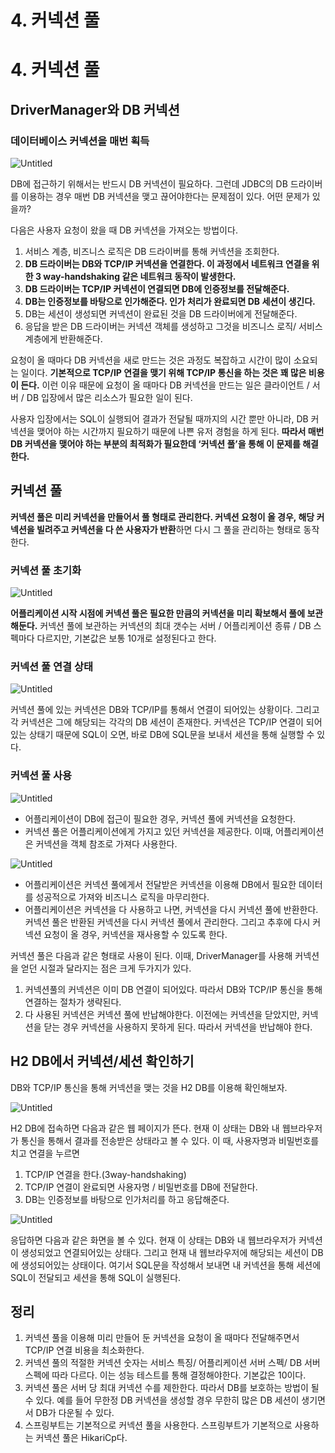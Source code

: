 # 4. 커넥션 풀

# 4. 커넥션 풀

## DriverManager와 DB 커넥션

### 데이터베이스 커넥션을 매번 획득

![Untitled](/image/database/lecture/4/Untitled.png)

DB에 접근하기 위해서는 반드시 DB 커넥션이 필요하다. 그런데 JDBC의 DB 드라이버를 이용하는 경우 매번 DB 커넥션을 맺고 끊어야한다는 문제점이 있다. 어떤 문제가 있을까?

다음은 사용자 요청이 왔을 때 DB 커넥션을 가져오는 방법이다.

1. 서비스 계층, 비즈니스 로직은 DB 드라이버를 통해 커넥션을 조회한다.
2. **DB 드라이버는 DB와 TCP/IP 커넥션을 연결한다. 이 과정에서 네트워크 연결을 위한 3 way-handshaking 같은 네트워크 동작이 발생한다.**
3. **DB 드라이버는 TCP/IP 커넥션이 연결되면 DB에 인증정보를 전달해준다.**
4. **DB는 인증정보를 바탕으로 인가해준다. 인가 처리가 완료되면 DB 세션이 생긴다.**
5. DB는 세션이 생성되면 커넥션이 완료된 것을 DB 드라이버에게 전달해준다.
6. 응답을 받은 DB 드라이버는 커넥션 객체를 생성하고 그것을 비즈니스 로직/ 서비스 계층에게 반환해준다.

요청이 올 때마다 DB 커넥션을 새로 만드는 것은 과정도 복잡하고 시간이 많이 소요되는 일이다. **기본적으로 TCP/IP 연결을 맺기 위해 TCP/IP 통신을 하는 것은 꽤 많은 비용이 든다.** 이런 이유 때문에 요청이 올 때마다 DB 커넥션을 만드는 일은 클라이언트 / 서버 / DB 입장에서 많은 리소스가 필요한 일이 된다.

사용자 입장에서는 SQL이 실행되어 결과가 전달될 때까지의 시간 뿐만 아니라, DB 커넥션을 맺어야 하는 시간까지 필요하기 때문에 나쁜 유저 경험을 하게 된다. **따라서 매번 DB 커넥션을 맺어야 하는 부분의 최적화가 필요한데 ‘커넥션 풀’을 통해 이 문제를 해결한다.**

## 커넥션 풀

**커넥션 풀은 미리 커넥션을 만들어서 풀 형태로 관리한다. 커넥션 요청이 올 경우, 해당 커넥션을 빌려주고 커넥션을 다 쓴 사용자가 반환**하면 다시 그 풀을 관리하는 형태로 동작한다.

### 커넥션 풀 초기화

![Untitled](/image/database/lecture/4/Untitled%201.png)

**어플리케이션 시작 시점에 커넥션 풀은 필요한 만큼의 커넥션을 미리 확보해서 풀에 보관해둔다.** 커넥션 풀에 보관하는 커넥션의 최대 갯수는 서버 / 어플리케이션 종류 / DB 스펙마다 다르지만, 기본값은 보통 10개로 설정된다고 한다.

### 커넥션 풀 연결 상태

![Untitled](/image/database/lecture/4/Untitled%202.png)

커넥션 풀에 있는 커넥션은 DB와 TCP/IP를 통해서 연결이 되어있는 상황이다. 그리고 각 커넥션은 그에 해당되는 각각의 DB 세션이 존재한다. 커넥션은 TCP/IP 연결이 되어있는 상태기 때문에 SQL이 오면, 바로 DB에 SQL문을 보내서 세션을 통해 실행할 수 있다.

### 커넥션 풀 사용

![Untitled](/image/database/lecture/4/Untitled%203.png)

- 어플리케이션이 DB에 접근이 필요한 경우, 커넥션 풀에 커넥션을 요청한다.
- 커넥션 풀은 어플리케이션에게 가지고 있던 커넥션을 제공한다. 이때, 어플리케이션은 커넥션을 객체 참조로 가져다 사용한다.

![Untitled](/image/database/lecture/4/Untitled%204.png)

- 어플리케이션은 커넥션 풀에게서 전달받은 커넥션을 이용해 DB에서 필요한 데이터를 성공적으로 가져와 비즈니스 로직을 마무리한다.
- 어플리케이션은 커넥션을 다 사용하고 나면, 커넥션을 다시 커넥션 풀에 반환한다. 커넥션 풀은 반환된 커넥션을 다시 커넥션 풀에서 관리한다. 그리고 추후에 다시 커넥션 요청이 올 경우, 커넥션을 재사용할 수 있도록 한다.

커넥션 풀은 다음과 같은 형태로 사용이 된다. 이때, DriverManager를 사용해 커넥션을 얻던 시절과 달라지는 점은 크게 두가지가 있다.

1. 커넥션풀의 커넥션은 이미 DB 연결이 되어있다. 따라서 DB와 TCP/IP 통신을 통해 연결하는 절차가 생략된다.
2. 다 사용된 커넥션은 커넥션 풀에 반납해야한다. 이전에는 커넥션을 닫았지만, 커넥션을 닫는 경우 커넥션을 사용하지 못하게 된다. 따라서 커넥션을 반납해야 한다.

## H2 DB에서 커넥션/세션 확인하기

DB와 TCP/IP 통신을 통해 커넥션을 맺는 것을 H2 DB를 이용해 확인해보자.

![Untitled](/image/database/lecture/4/Untitled%205.png)

H2 DB에 접속하면 다음과 같은 웹 페이지가 뜬다. 현재 이 상태는 DB와 내 웹브라우저가 통신을 통해서 결과를 전송받은 상태라고 볼 수 있다. 이 때, 사용자명과 비밀번호를 치고 연결을 누르면

1. TCP/IP 연결을 한다.(3way-handshaking)
2. TCP/IP 연결이 완료되면 사용자명 / 비밀번호를 DB에 전달한다.
3. DB는 인증정보를 바탕으로 인가처리를 하고 응답해준다.

![Untitled](/image/database/lecture/4/Untitled%206.png)

응답하면 다음과 같은 화면을 볼 수 있다. 현재 이 상태는 DB와 내 웹브라우저가 커넥션이 생성되었고 연결되어있는 상태다. 그리고 현재 내 웹브라우저에 해당되는 세션이 DB에 생성되어있는 상태이다. 여기서 SQL문을 작성해서 보내면 내 커넥션을 통해 세션에 SQL이 전달되고 세션을 통해 SQL이 실행된다.

## 정리

1. 커넥션 풀을 이용해 미리 만들어 둔 커넥션을 요청이 올 때마다 전달해주면서 TCP/IP 연결 비용을 최소화한다.
2. 커넥션 풀의 적절한 커넥션 숫자는 서비스 특징/ 어플리케이션 서버 스펙/ DB 서버 스펙에 따라 다르다. 이는 성능 테스트를 통해 결정해야한다. 기본값은 10이다.
3. 커넥션 풀은 서버 당 최대 커넥션 수를 제한한다. 따라서 DB를 보호하는 방법이 될 수 있다. 예를 들어 무한정 DB 커넥션을 생성할 경우 무한히 많은 DB 세션이 생기면서 DB가 다운될 수 있다.
4. 스프링부트는 기본적으로 커넥션 풀을 사용한다. 스프링부트가 기본적으로 사용하는 커넥션 풀은 HikariCp다.
